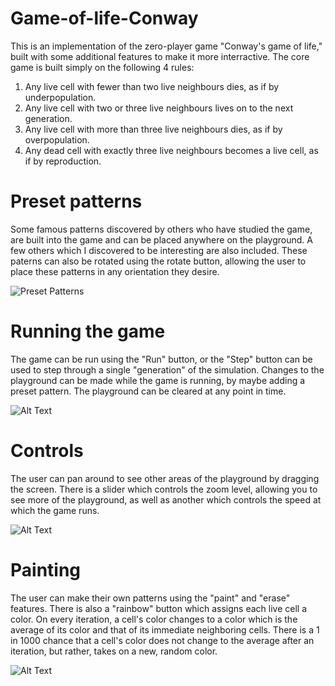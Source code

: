 # Game-of-life-Conway
This is an implementation of the zero-player game "Conway's game of life," built with some additional features to make it more interractive.
The core game is built simply on the following 4 rules:
1. Any live cell with fewer than two live neighbours dies, as if by underpopulation.
2. Any live cell with two or three live neighbours lives on to the next generation.
3. Any live cell with more than three live neighbours dies, as if by overpopulation.
4. Any dead cell with exactly three live neighbours becomes a live cell, as if by reproduction.

# Preset patterns
Some famous patterns discovered by others who have studied the game, are built into the game and can be placed anywhere on the playground. A few others which I discovered to be interesting are also included. These paterns can also be rotated using the rotate button, allowing the user to place these patterns in any orientation they desire.

![Preset Patterns](https://user-images.githubusercontent.com/47716543/103318343-2c5fe380-49fc-11eb-9171-9a47513d7524.gif)

# Running the game
The game can be run using the "Run" button, or the "Step" button can be used to step through a single "generation" of the simulation. Changes to the playground can be made while the game is running, by maybe adding a preset pattern. The playground can be cleared at any point in time.

![Alt Text](https://media.giphy.com/media/vFKqnCdLPNOKc/giphy.gif)

# Controls
The user can pan around to see other areas of the playground by dragging the screen. There is a slider which controls the zoom level, allowing you to see more of the playground, as well as another which controls the speed at which the game runs. 

![Alt Text](https://media.giphy.com/media/vFKqnCdLPNOKc/giphy.gif)

# Painting
The user can make their own patterns using the "paint" and "erase" features. There is also a "rainbow" button which assigns each live cell a color. On every iteration, a cell's color changes to a color which is the average of its color and that of its immediate neighboring cells. There is a 1 in 1000 chance that a cell's color does not change to the average after an iteration, but rather, takes on a new, random color.

![Alt Text](https://media.giphy.com/media/vFKqnCdLPNOKc/giphy.gif)
